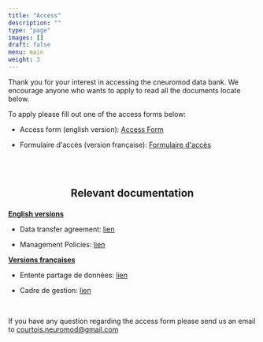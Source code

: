 ```yaml
---
title: "Access"
description: ""
type: "page"
images: []
draft: false
menu: main
weight: 3
---
```

Thank you for your interest in accessing the cneuromod data bank. We encourage anyone who wants to apply to read all the documents locate below.

To apply please fill out one of the access forms below:

-  Access form (english version): <a href="https://limesurvey.unf-montreal.ca/index.php/971272?newtest=Y&lang=en" target="_blank">Access Form</a>


-  Formulaire d'accès (version française): <a href="https://limesurvey.unf-montreal.ca/index.php/971272?newtest=Y&lang=fr" target="_blank">Formulaire d'accès</a>


<br><br>

## <p align=center>Relevant documentation</p>

__<u>English versions</u>__

-  Data transfer agreement: [lien](cneuromod_data_transfer_agreement_en_2022-06-06.pdf)


-  Management Policies: [lien](cneuromod_management_policies_en_2022-05-06.pdf)

__<u>Versions françaises</u>__

-  Entente partage de données: [lien](cneuromod_entente_transfert_donnees_fr_2022-06-06.docx.pdf)


-  Cadre de gestion: [lien](cneuromod_cadre_gestion_fr_2022-05-06.pdf)

<br>

If you have any question regarding the access form please send us an email to courtois.neuromod@gmail.com
